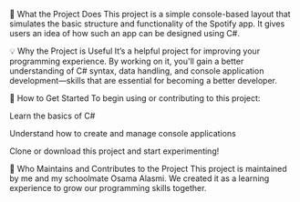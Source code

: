 📌 What the Project Does
This project is a simple console-based layout that simulates the basic structure and functionality of the Spotify app. It gives users an idea of how such an app can be designed using C#.

💡 Why the Project is Useful
It’s a helpful project for improving your programming experience. By working on it, you'll gain a better understanding of C# syntax, data handling, and console application development—skills that are essential for becoming a better developer.

🚀 How to Get Started
To begin using or contributing to this project:

Learn the basics of C#

Understand how to create and manage console applications

Clone or download this project and start experimenting!


👥 Who Maintains and Contributes to the Project
This project is maintained by me and my schoolmate Osama Alasmi. We created it as a learning experience to grow our programming skills together.
